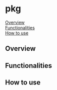 # pkg



[Overview](#overview)\
[Functionalities](#functionalities)\
[How to use](#how-to-use)

## Overview





## Functionalities




## How to use


